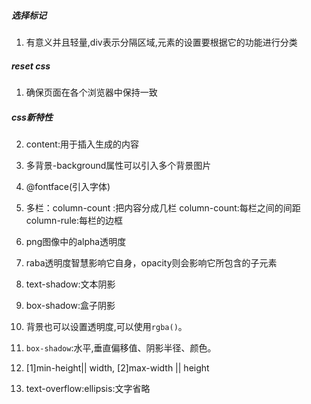 ##### 选择标记
1. 有意义并且轻量,div表示分隔区域,元素的设置要根据它的功能进行分类


##### reset css
1. 确保页面在各个浏览器中保持一致
##### css新特性
2. content:用于插入生成的内容
3. 多背景-background属性可以引入多个背景图片
4. @fontface(引入字体)
5. 多栏：column-count :把内容分成几栏 column-count:每栏之间的间距 column-rule:每栏的边框
6. png图像中的alpha透明度
7. raba透明度智慧影响它自身，opacity则会影响它所包含的子元素
8. text-shadow:文本阴影
9. box-shadow:盒子阴影
10. 背景也可以设置透明度,可以使用`rgba()`。
11. `box-shadow`:水平,垂直偏移值、阴影半径、颜色。

14. [1]min-height|| width, [2]max-width || height
15. text-overflow:ellipsis:文字省略
